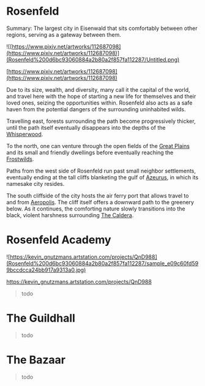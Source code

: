 # Rosenfeld

Summary: The largest city in Eisenwald that sits comfortably between other regions, serving as a gateway between them.

![[https://www.pixiv.net/artworks/112687098](https://www.pixiv.net/artworks/112687098)](Rosenfeld%200d6bc93060884a2b80a2f857fa112287/Untitled.png)

[https://www.pixiv.net/artworks/112687098](https://www.pixiv.net/artworks/112687098)

Due to its size, wealth, and diversity, many call it the capital of the world, and travel here with the hope of starting a new life for themselves and their loved ones, seizing the opportunities within. Rosenfeld also acts as a safe haven from the potential dangers of the surrounding uninhabited wilds.

Travelling east, forests surrounding the path become progressively thicker, until the path itself eventually disappears into the depths of the [Whisperwood](Whisperwood%200aa8edbb3484475792874d097d74f9c1.md).

To the north, one can venture through the open fields of the [Great Plains](Great%20Plains%20e51069cda5e54f9ea9b175cbe99d1b52.md) and its small and friendly dwellings before eventually reaching the [Frostwilds](Frostwilds%208e4104e369a84cb3a0dfbd3013b065a1.md).

Paths from the west side of Rosenfeld run past small neighbor settlements, eventually ending at the tall cliffs blanketing the gulf of [Azeurus](Azeurus%201d3a7e7e0f7b4c8cb08194a16f13e604.md), in which its namesake city resides.

The south cliffside of the city hosts the air ferry port that allows travel to and from [Aeropolis](Aeropolis%20b0499f0defc74650be94b65f2de4c116.md). The cliff itself offers a downward path to the greenery below. As it continues, the comforting nature slowly transitions into the black, violent harshness surrounding [The Caldera](The%20Caldera%2034e4b495875f447eb3ab1eb301412120.md).

# Rosenfeld Academy

![https://kevin_gnutzmans.artstation.com/projects/QnD988](Rosenfeld%200d6bc93060884a2b80a2f857fa112287/sample_e09c60fd599bccdcca24bb917a9313a0.jpg)

https://kevin_gnutzmans.artstation.com/projects/QnD988

> todo
> 

# The Guildhall

> todo
> 

# The Bazaar

> todo
>